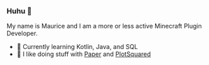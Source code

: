 ### Huhu 👋

My name is Maurice and I am a more or less active Minecraft Plugin Developer.

 - 🎈 Currently learning Kotlin, Java, and SQL
 - 🎀 I like doing stuff with [Paper](https://github.com/PaperMC/Paper) and [PlotSquared](https://github.com/IntellectualSites/PlotSquared)
